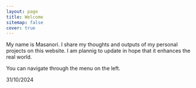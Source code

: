 ```yaml
---
layout: page
title: Welcome
sitemap: false
cover: true
---
```


My name is Masanori.
I share my thoughts and outputs of my personal projects on this website.
I am plannig to update in hope that it enhances the real world.

You can navigate through the menu on the left.


31/10/2024